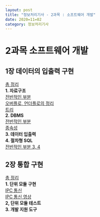 ```yaml
---
layout: post
title: "정보처리기사 - 2과목 : 소프트웨어 개발"
date: 2020=11=02
category: 정보처리기사
---
```

# 2과목 소프트웨어 개발
## 1장 데이터의 입출력 구현
[총 정리](https://1d1cblog.tistory.com/154?category=847035)   
**1. 자료구조**   
[전반적인 부분](https://m.blog.naver.com/limje1623/221842023446)   
[오버플로, 언더플로의 정리](https://m.blog.naver.com/PostView.nhn?blogId=dae0park&logNo=140199615748&proxyReferer=https:%2F%2Fwww.google.com%2F)   
[트리](https://gmlwjd9405.github.io/2018/08/12/data-structure-tree.html)   
**2. DBMS**    
[전반적인 부분](https://all-open.tistory.com/158)   
[종속성](https://slidesplayer.org/slide/16331242/)   
**3. 데이터 입출력**   
**4. 절차형 SQL**   
[전반적인 부분 3, 4](https://www.youtube.com/watch?v=vomjyqFqO34&list=PLKpxllD6C8Cli4UZqnDG4_77OU6XeF6e_&index=2&ab_channel=%EC%A3%BC%EA%B0%84%EC%BB%B4%EA%B3%B5)   

## 2장 통합 구현
[총 정리](https://www.youtube.com/watch?v=czUeBEkPOPE&ab_channel=%EC%A3%BC%EA%B0%84%EC%BB%B4%EA%B3%B5)   
**1. 단위 모듈 구현**   
[IPC 통신](https://jwprogramming.tistory.com/54)     
[IPC 통신 영상](https://www.youtube.com/watch?v=biDbn7FBbLs&ab_channel=%ED%95%9C%EB%B9%9B%EB%AF%B8%EB%94%94%EC%96%B4)   
**2, 단위 모듈 테스트**   
**3. 개발 지원 도구**   


